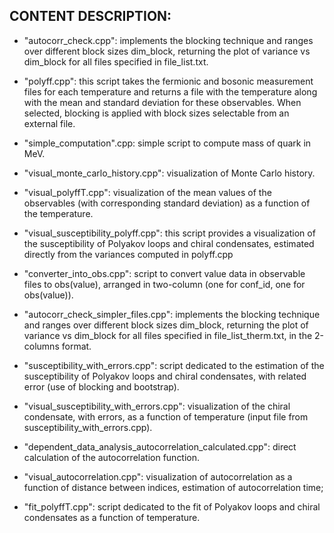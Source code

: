 ## CONTENT DESCRIPTION:

- "autocorr_check.cpp": implements the blocking technique and ranges over different block sizes dim_block, returning the plot of variance vs dim_block for all files specified in file_list.txt.

- "polyff.cpp": this script takes the fermionic and bosonic measurement files for each temperature and returns a file with the temperature along with the mean and standard deviation for these observables. When selected, blocking is applied with block sizes selectable from an external file.

- "simple_computation".cpp: simple script to compute mass of quark in MeV.

- "visual_monte_carlo_history.cpp": visualization of Monte Carlo history.

- "visual_polyffT.cpp": visualization of the mean values ​​of the observables (with corresponding standard deviation) as a function of the temperature.

- "visual_susceptibility_polyff.cpp": this script provides a visualization of the susceptibility of Polyakov loops and chiral condensates, estimated directly from the variances computed in polyff.cpp

- "converter_into_obs.cpp": script to convert value data in observable files to obs(value), arranged in two-column (one for conf_id, one for obs(value)).

- "autocorr_check_simpler_files.cpp":  implements the blocking technique and ranges over different block sizes dim_block, returning the plot of variance vs dim_block for all files specified in file_list_therm.txt, in the 2-columns format.

- "susceptibility_with_errors.cpp": script dedicated to the estimation of the susceptibility of Polyakov loops and chiral condensates, with related error (use of blocking and bootstrap).

- "visual_susceptibility_with_errors.cpp": visualization of the chiral condensate, with errors, as a function of temperature (input file from susceptibility_with_errors.cpp).

- "dependent_data_analysis_autocorrelation_calculated.cpp": direct calculation of the autocorrelation function.

- "visual_autocorrelation.cpp": visualization of autocorrelation as a function of distance between indices, estimation of autocorrelation time;

- "fit_polyffT.cpp": script dedicated to the fit of Polyakov loops and chiral condensates as a function of temperature.



